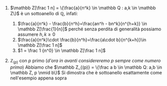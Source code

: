 1.  $\mathbb Z[\frac 1 n] = \{\frac{a}{n^k} \in \mathbb Q : a,k \in \mathbb Z\}$ è un sottoanello di $\mathbb Q$, infati:
	1. $\frac{a}{n^k} - \frac{b}{n^h}=\frac{an^h - bn^k}{n^{h+k}} \in \mathbb Z[\frac{1}{n}]$ perché senza perdita di generalità possiamo assumere $h,k≥0$
	2. $\frac{a}{n^k}\cdot \frac{b}{n^h}=\frac{a\cdot b}{n^{k+h}}\in \mathbb Z[\frac 1 n]$
	3. $1 = \frac 1 {n^0} \in \mathbb Z[\frac 1 n]$

2. $\mathbb Z_{(p)}$ con $p$ primo (*d'ora in avanti considereremo $p$ sempre come numero primo*)
	Abbiamo che $\mathbb Z_{(p)} = \{\frac a b \in \mathbb Q: a,b \in \mathbb Z, p \nmid b\}$
	Si dimostra che è sottoanello esattamente come nell'esempio appena sopra